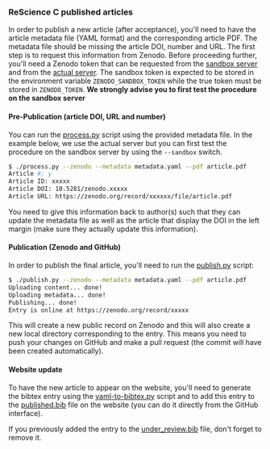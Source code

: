 ### ReScience C published articles

In order to publish a new article (after acceptance), you'll need to have the
article metadata file (YAML format) and the corresponding article PDF. The
metadata file should be missing the article DOI, number and URL. The first step
is to request this information from Zenodo. Before proceeding further, you'll
need a Zenodo token that can be requested from the [sandbox
server](https://sandbox.zenodo.org/account/settings/applications/tokens/new/)
and from the [actual
server](https://zenodo.org/account/settings/applications/tokens/new/).  The
sandbox token is expected to be stored in the environment variable
`ZENODO_SANDBOX_TOKEN` while the true token must be stored in `ZENODO_TOKEN`.
**We strongly advise you to first test the procedure on the sandbox server**


#### Pre-Publication (article DOI, URL and number)

You can run the [process.py](process.py) script using the provided metadata
file. In the example below, we use the actual server but you can first test the
procedure on the sandbox server by using the `--sandbox` switch.

```bash
$ ./process.py --zenodo --metadata metadata.yaml --pdf article.pdf
Article #: y
Article ID: xxxxx
Article DOI: 10.5281/zenodo.xxxxx
Article URL: https://zenodo.org/record/xxxxxx/file/article.pdf
```

You need to give this information back to author(s) such that they can update
the metadata file as well as the article that display the DOI in the left
margin (make sure they actually update this information).


#### Publication (Zenodo and GitHub)

In order to publish the final article, you'll need to run the
[publish.py](publish.py) script:

```bash
$ ./publish.py --zenodo --metadata metadata.yaml --pdf article.pdf
Uploading content... done!
Uploading metadata... done!
Publishing... done!
Entry is online at https://zenodo.org/record/xxxxx
```

This will create a new public record on Zenodo and this will also create a new
local directory corresponding to the entry. This means you need to push your
changes on GitHub and make a pull request (the commit will have been created
automatically).


#### Website update

To have the new article to appear on the website, you'll need to generate the
bibtex entry using the [yaml-to-bibtex.py](yaml-to-bibtex.py) script and to add
this entry to the
[published.bib](https://github.com/rescience-c/rescience-c.github.io/blob/sources/_bibliography/published.bib)
file on the website (you can do it directly from the GitHub interface).

If you previously added the entry to the
[under_review.bib](https://github.com/rescience-c/rescience-c.github.io/blob/sources/_bibliography/under_review.bib) file, don't forget to remove it.


